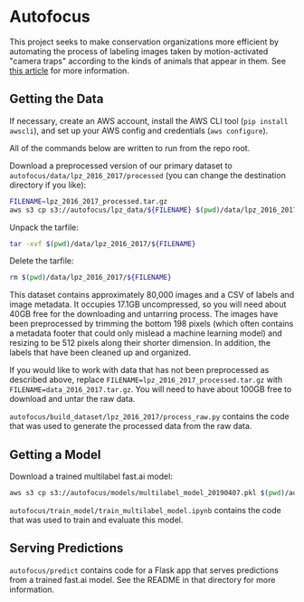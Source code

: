 # Autofocus

This project seeks to make conservation organizations more efficient by automating the process of labeling images taken by motion-activated "camera traps" according to the kinds of animals that appear in them. See [this article](https://www.uptake.org/impact/special-projects) for more information.

## Getting the Data

If necessary, create an AWS account, install the AWS CLI tool (`pip install awscli`), and set up your AWS config and credentials (`aws configure`).

All of the commands below are written to run from the repo root.

Download a preprocessed version of our primary dataset to `autofocus/data/lpz_2016_2017/processed` (you can change the destination directory if you like):

```bash
FILENAME=lpz_2016_2017_processed.tar.gz
aws s3 cp s3://autofocus/lpz_data/${FILENAME} $(pwd)/data/lpz_2016_2017/
```

Unpack the tarfile:

```bash
tar -xvf $(pwd)/data/lpz_2016_2017/${FILENAME}
```

Delete the tarfile:

```bash
rm $(pwd)/data/lpz_2016_2017/${FILENAME}
```

This dataset contains approximately 80,000 images and a CSV of labels and image metadata. It occupies 17.1GB uncompressed, so you will need about 40GB free for the downloading and untarring process. The images have been preprocessed by trimming the bottom 198 pixels (which often contains a metadata footer that could only mislead a machine learning model) and resizing to be 512 pixels along their shorter dimension. In addition, the labels that have been cleaned up and organized.

If you would like to work with data that has not been preprocessed as described above, replace `FILENAME=lpz_2016_2017_processed.tar.gz` with `FILENAME=data_2016_2017.tar.gz`. You will need to have about 100GB free to download and untar the raw data.

`autofocus/build_dataset/lpz_2016_2017/process_raw.py` contains the code that was used to generate the processed data from the raw data.

## Getting a Model

Download a trained multilabel fast.ai model: 

```bash
aws s3 cp s3://autofocus/models/multilabel_model_20190407.pkl $(pwd)/autofocus/predict/models
```

`autofocus/train_model/train_multilabel_model.ipynb` contains the code that was used to train and evaluate this model.

## Serving Predictions

`autofocus/predict` contains code for a Flask app that serves predictions from a trained fast.ai model. See the README in that directory for more information.
